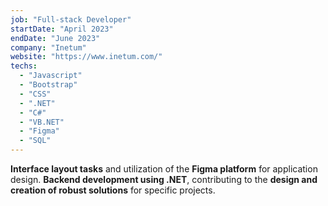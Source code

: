 ```yaml
---
job: "Full-stack Developer"
startDate: "April 2023"
endDate: "June 2023"
company: "Inetum"
website: "https://www.inetum.com/"
techs:
  - "Javascript"
  - "Bootstrap"
  - "CSS"
  - ".NET"
  - "C#"
  - "VB.NET"
  - "Figma"
  - "SQL"
---
```


**Interface layout tasks** and utilization of the **Figma platform** for application design. **Backend development using .NET**, contributing to the **design and creation of robust solutions** for specific projects.
